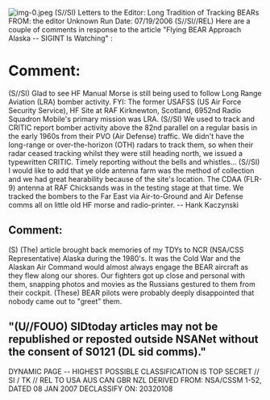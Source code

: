 ![img-0.jpeg](img-0.jpeg)
(S//SI) Letters to the Editor: Long Tradition of Tracking BEARs
FROM: the editor
Unknown
Run Date: 07/19/2006
(S//SI//REL) Here are a couple of comments in response to the article "Flying BEAR Approach Alaska -- SIGINT Is Watching" :

# Comment: 

(S//SI) Glad to see HF Manual Morse is still being used to follow Long Range Aviation (LRA) bomber activity. FYI: The former USAFSS (US Air Force Security Service), HF Site at RAF Kirknewton, Scotland, 6952nd Radio Squadron Mobile's primary mission was LRA.
(S//SI) We used to track and CRITIC report bomber activity above the 82nd parallel on a regular basis in the early 1960s from their PVO (Air Defense) traffic. We didn't have the long-range or over-the-horizon (OTH) radars to track them, so when their radar ceased tracking whilst they were still heading north, we issued a typewritten CRITIC. Timely reporting without the bells and whistles...
(S//SI) I would like to add that ye olde antenna farm was the method of collection and we had great hearability because of the site's location. The CDAA (FLR-9) antenna at RAF Chicksands was in the testing stage at that time. We tracked the bombers to the Far East via Air-to-Ground and Air Defense comms all on little old HF morse and radio-printer.
-- Hank Kaczynski

## Comment:

(S) (The) article brought back memories of my TDYs to NCR (NSA/CSS Representative) Alaska during the 1980's. It was the Cold War and the Alaskan Air Command would almost always engage the BEAR aircraft as they flew along our shores. Our fighters got up close and personal with them, snapping photos and movies as the Russians gestured to them from their cockpit. (These) BEAR pilots were probably deeply disappointed that nobody came out to "greet" them.

## "(U//FOUO) SIDtoday articles may not be republished or reposted outside NSANet without the consent of S0121 (DL sid comms)."

DYNAMIC PAGE -- HIGHEST POSSIBLE CLASSIFICATION IS TOP SECRET // SI / TK // REL TO USA AUS CAN GBR NZL DERIVED FROM: NSA/CSSM 1-52, DATED 08 JAN 2007 DECLASSIFY ON: 20320108
